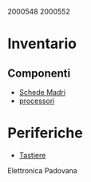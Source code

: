2000548 
2000552 

# Inventario

## Componenti
- [Schede Madri](./componenti/schede_madri.md)
- [processori](./componenti/processori.md)

# Periferiche
- [Tastiere](./periferiche/tastiere.md)

Elettronica Padovana